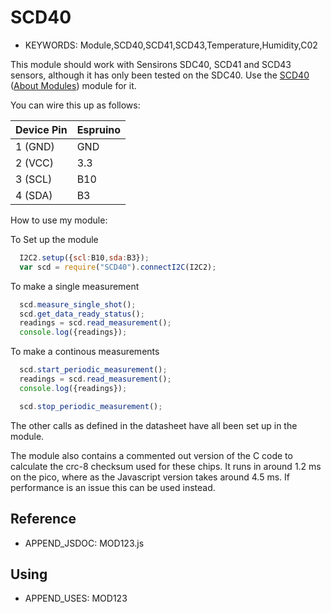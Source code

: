 <!--- Copyright (c) 2014 Hywel Warsop. See the file LICENSE for copying permission. -->
SCD40
=====================

* KEYWORDS: Module,SCD40,SCD41,SCD43,Temperature,Humidity,C02

This module should work with Sensirons SDC40, SCD41 and SCD43 sensors, although it has only been tested on the SDC40. Use the [SCD40](/modules/SCD40.js) ([About Modules](/Modules)) module for it.

You can wire this up as follows:

| Device Pin | Espruino |
| ---------- | -------- |
| 1 (GND)    | GND      |
| 2 (VCC)    | 3.3      |
| 3 (SCL)    | B10       |
| 4 (SDA)    | B3       |

How to use my module:

To Set up the module
 
```JavaScript
  I2C2.setup({scl:B10,sda:B3});
  var scd = require("SCD40").connectI2C(I2C2);
```

To make a single measurement

```JavaScript
  scd.measure_single_shot();
  scd.get_data_ready_status();
  readings = scd.read_measurement();
  console.log({readings});
```

To make a continous measurements

```JavaScript
  scd.start_periodic_measurement();
  readings = scd.read_measurement();
  console.log({readings});

  scd.stop_periodic_measurement();
```

The other calls as defined in the datasheet have all been set up in the module.

The module also contains a commented out version of the C code to calculate the crc-8 checksum used for these chips. It runs in around 1.2 ms on the pico, where as the Javascript version takes around 4.5 ms. If performance is an issue this can be used instead.

  Reference
  ---------

  * APPEND_JSDOC: MOD123.js

  Using
  -----

  * APPEND_USES: MOD123